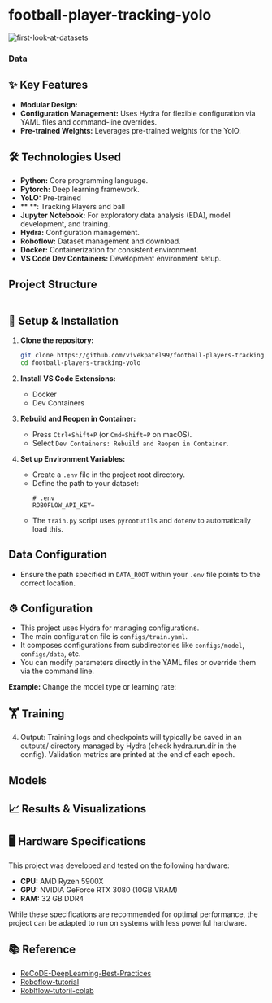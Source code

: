 # football-player-tracking-yolo

![first-look-at-datasets](readme-assets/result_tracker.gif)

### Data

## ✨ Key Features

- **Modular Design:**
- **Configuration Management:** Uses Hydra for flexible configuration via YAML files and command-line overrides.
- **Pre-trained Weights:** Leverages pre-trained weights for the YolO.

## 🛠️ Technologies Used

- **Python:** Core programming language.
- **Pytorch:** Deep learning framework.
- **YoLO:** Pre-trained
- \*\* \*\*: Tracking Players and ball
- **Jupyter Notebook:** For exploratory data analysis (EDA), model development, and training.
- **Hydra:** Configuration management.
- **Roboflow:** Dataset management and download.
- **Docker:** Containerization for consistent environment.
- **VS Code Dev Containers:** Development environment setup.

## Project Structure

```

```

## 🔧 Setup & Installation

1. **Clone the repository:**

   ```bash
   git clone https://github.com/vivekpatel99/football-players-tracking-yolo.git
   cd football-players-tracking-yolo
   ```

2. **Install VS Code Extensions:**

   - Docker
   - Dev Containers

3. **Rebuild and Reopen in Container:**

   - Press `Ctrl+Shift+P` (or `Cmd+Shift+P` on macOS).
   - Select `Dev Containers: Rebuild and Reopen in Container`.

4. **Set up Environment Variables:**

   - Create a `.env` file in the project root directory.
   - Define the path to your dataset:
     ```dotenv
     # .env
     ROBOFLOW_API_KEY=
     ```
   - The `train.py` script uses `pyrootutils` and `dotenv` to automatically load this.

## Data Configuration

- Ensure the path specified in `DATA_ROOT` within your `.env` file points to the correct location.

## ⚙️ Configuration

- This project uses Hydra for managing configurations.
- The main configuration file is `configs/train.yaml`.
- It composes configurations from subdirectories like `configs/model`, `configs/data`, etc.
- You can modify parameters directly in the YAML files or override them via the command line.

**Example:** Change the model type or learning rate:

## 🏋️ Training

4. Output: Training logs and checkpoints will typically be saved in an outputs/ directory managed by Hydra (check hydra.run.dir in the config). Validation metrics are printed at the end of each epoch.

## Models

## 📈 Results & Visualizations

## 🖥️ Hardware Specifications

This project was developed and tested on the following hardware:

- **CPU:** AMD Ryzen 5900X
- **GPU:** NVIDIA GeForce RTX 3080 (10GB VRAM)
- **RAM:** 32 GB DDR4

While these specifications are recommended for optimal performance, the project can be adapted to run on systems with less powerful hardware.

## 📚 Reference

- [ReCoDE-DeepLearning-Best-Practices](https://imperialcollegelondon.github.io/ReCoDE-DeepLearning-Best-Practices/)
- [Roboflow-tutorial](https://www.youtube.com/watch?v=aBVGKoNZQUw)
- [Roblflow-tutoril-colab](https://colab.research.google.com/github/roboflow-ai/notebooks/blob/main/notebooks/football-ai.ipynb#scrollTo=H1smkPKfYm00)
